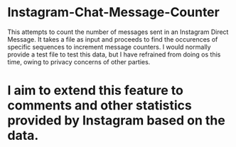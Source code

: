# Instagram-Chat-Message-Counter
This attempts to count the number of messages sent in an Instagram Direct Message. It takes a file as input and proceeds to find the occurences of specific sequences to increment message counters. 
I would normally provide a test file to test this data, but I have refrained from doing os this time, owing to privacy concerns of other parties.
# I aim to extend this feature to comments and other statistics provided by Instagram based on the data.
